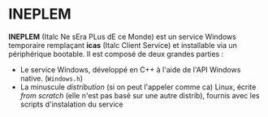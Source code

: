 INEPLEM
=======

**INEPLEM** (Italc Ne sEra PLus dE ce Monde) est un service Windows temporaire remplaçant **icas** (Italc Client Service) et installable via un périphérique bootable.
Il est composé de deux grandes parties :
* Le service Windows, développé en C++ à l'aide de l'API Windows native. (`Windows.h`)
* La minuscule *distribution* (si on peut l'appeler comme ca) Linux, écrite *from scratch* (elle n'est pas basé sur une autre distrib), fournis avec les scripts d'instalation du service
